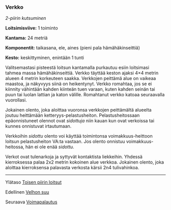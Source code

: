 ### Verkko

*2-piirin kutsuminen*

**Loitsimisviive:** 1 toiminto

**Kantama:** 24 metriä

**Komponentit:** taikasana, ele, aines (pieni pala hämähäkinseittiä)

**Kesto:** keskittyminen, enintään 1 tunti

Valitsemastasi pisteestä loitsun kantamalla purkautuu esiin loitsimasi tahmea massa hämähäkinseittiä. Verkko täyttää keston ajaksi 4×4 metrin alueen 4 metrin korkeuteen saakka. Verkkojen peittämä alue on vaikeaa maastoa, ja näkyvyys siinä on heikentynyt. Verkko romahtaa, jos se ei kiinnity vähintään kahden kiinteän tuen varaan, kuten kahden seinän tai puun tai luolan lattian ja katon välille. Romahtanut verkko katoaa seuraavalla vuorollasi.

Jokainen olento, joka aloittaa vuoronsa verkkojen peittämältä alueelta joutuu heittämään ketteryys-pelastusheiton. Pelastusheitossaan epäonnistuneet olennot ovat *sidottuja* niin kauan kun ovat verkoissa tai kunnes onnistuvat irtautumaan. 

Verkkoihin *sidottu* olento voi käyttää toimintonsa voimakkuus-heittoon loitsun pelastusheiton VA:ta vastaan. Jos olento onnistuu voimakkuus-heitossa, hän ei ole enää *sidottu*. 

Verkot ovat tulenarkoja ja syttyvät kontaktista liekkeihin. Yhdessä kierroksessa palaa 2x2 metrin kokoinen alue verkkoa. Jokainen olento, joka aloittaa kierroksensa palavasta verkosta kärsii 2n4 tulivahinkoa.

----

Ylätaso [Toisen piirin loitsut](2_piirin_loitsut.md)

Edellinen [Velhon suu](Velhon_suu.md)

Seuraava [Voimapalautus](Voimapalautus.md)
